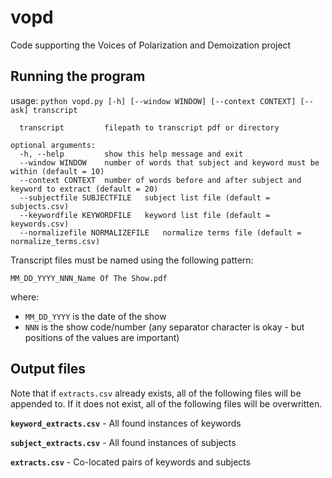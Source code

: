 # vopd
Code supporting the Voices of Polarization and Demoization project

## Running the program

usage: `python vopd.py [-h] [--window WINDOW] [--context CONTEXT] [--ask] transcript`

```positional arguments:
  transcript         filepath to transcript pdf or directory

optional arguments:
  -h, --help         show this help message and exit
  --window WINDOW    number of words that subject and keyword must be within (default = 10)
  --context CONTEXT  number of words before and after subject and keyword to extract (default = 20)
  --subjectfile SUBJECTFILE   subject list file (default = subjects.csv)
  --keywordfile KEYWORDFILE   keyword list file (default = keywords.csv)
  --normalizefile NORMALIZEFILE   normalize terms file (default = normalize_terms.csv)
```

Transcript files must be named using the following pattern:

`MM_DD_YYYY_NNN_Name Of The Show.pdf`

where:
 - `MM_DD_YYYY` is the date of the show
 - `NNN` is the show code/number
(any separator character is okay - but positions of the values are important)


## Output files

Note that if `extracts.csv` already exists, all of the following files will be appended to.  If it does not exist,
all of the following files will be overwritten.

**`keyword_extracts.csv`** - All found instances of keywords

**`subject_extracts.csv`** - All found instances of subjects

**`extracts.csv`** - Co-located pairs of keywords and subjects



